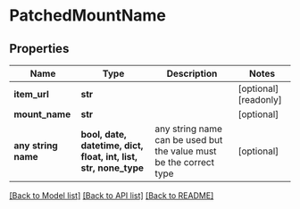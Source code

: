 # PatchedMountName


## Properties
Name | Type | Description | Notes
------------ | ------------- | ------------- | -------------
**item_url** | **str** |  | [optional] [readonly] 
**mount_name** | **str** |  | [optional] 
**any string name** | **bool, date, datetime, dict, float, int, list, str, none_type** | any string name can be used but the value must be the correct type | [optional]

[[Back to Model list]](../README.md#documentation-for-models) [[Back to API list]](../README.md#documentation-for-api-endpoints) [[Back to README]](../README.md)


